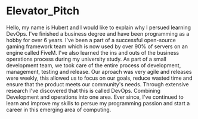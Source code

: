 # Elevator_Pitch

Hello, my name is Hubert and I would like to explain why I persued learning DevOps. I've finished a business degree and have been programming as a hobby for over 6 years. I've been a part of a successful open-source gaming framework team which is now used by over 90% of servers on an engine called FiveM. I've also learned the ins and outs of the business operations process during my university study. As part of a small development team, we took care of the entire process of development, management, testing and release. Our aproach was very agile and releases were weekly, this allowed us to focus on our goals, reduce wasted time and ensure that the product meets our community's needs. Through extensive research I've discovered that this is called DevOps. Combining Development and operations into one area. Ever since, I've continued to learn and improve my skills to persue my programming passion and start a career in this emerging area of computing.
